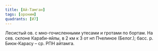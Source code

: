 ```yaml
---
title: [Ай-Тамган]
tags: [ороним]
quadrants: [И7]
---
```


Лесистый ов. с мно-гочисленными утесами и гротами по бортам. На сев. склоне
Караби-яйлы, в 2 км к З от нп Пчелиное (Белог.); басс. р. Биюк-Карасу – ср. РПН
айтамга.
